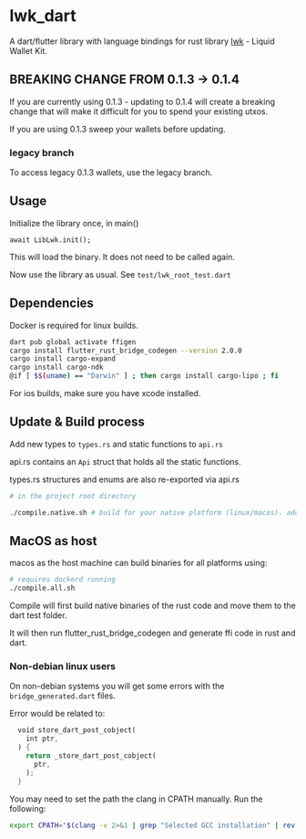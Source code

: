# lwk_dart

A dart/flutter library with language bindings for rust library [lwk](https://github.com/Blockstream/lwk) - Liquid Wallet Kit.

## BREAKING CHANGE FROM 0.1.3 -> 0.1.4

If you are currently using 0.1.3 - updating to 0.1.4 will create a breaking change that will make it difficult for you to spend your existing utxos.

If you are using 0.1.3 sweep your wallets before updating.

### legacy branch

To access legacy 0.1.3 wallets, use the legacy branch.

## Usage

Initialize the library once, in main()

```
await LibLwk.init();
```

This will load the binary. It does not need to be called again.

Now use the library as usual. See `test/lwk_root_test.dart`

## Dependencies

Docker is required for linux builds.

```bash
dart pub global activate ffigen
cargo install flutter_rust_bridge_codegen --version 2.0.0
cargo install cargo-expand
cargo install cargo-ndk
@if [ $$(uname) == "Darwin" ] ; then cargo install cargo-lipo ; fi
```

For ios builds, make sure you have xcode installed.

## Update & Build process

Add new types to `types.rs` and static functions to `api.rs`

api.rs contains an `Api` struct that holds all the static functions.

types.rs structures and enums are also re-exported via api.rs

```bash
# in the project root directory

./compile.native.sh # build for your native platform (linux/macos). adds binary to dart test folder.

```

## MacOS as host

macos as the host machine can build binaries for all platforms using:

```bash
# requires dockerd running
./compile.all.sh
```

Compile will first build native binaries of the rust code and move them to the dart test folder.

It will then run flutter_rust_bridge_codegen and generate ffi code in rust and dart.

### Non-debian linux users

On non-debian systems you will get some errors with the `bridge_generated.dart` files.

Error would be related to:

```rust
  void store_dart_post_cobject(
    int ptr,
  ) {
    return _store_dart_post_cobject(
      ptr,
    );
  }
```

You may need to set the path the clang in CPATH manually.
Run the following:

```bash
export CPATH="$(clang -v 2>&1 | grep "Selected GCC installation" | rev | cut -d' ' -f1 | rev)/include"
```
